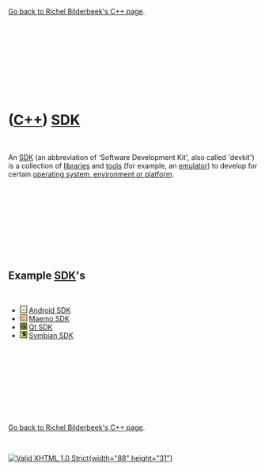 

[Go back to Richel Bilderbeek's C++ page](Cpp.htm).

 

 

 

 

 

([C++](Cpp.htm)) [SDK](CppSdk.htm)
==================================

 

An [SDK](CppSdk.htm) (an abbreviation of 'Software Development Kit',
also called 'devkit') is a collection of [libraries](CppLibrary.htm) and
[tools](Tools.htm) (for example, an [emulator](CppEmulator.htm)) to
develop for certain [operating system, environment or
platform](CppOs.htm).

 

 

 

 

 

Example [SDK](CppSdk.htm)'s
---------------------------

 

-   ![Android](PicAndroid.png) [Android SDK](CppAndroidSdk.htm)
-   ![Maemo](PicMaemo.png) [Maemo SDK](CppMaemoSdk.htm)
-   ![Qt](PicQt.png) [Qt SDK](CppQtSdk.htm)
-   ![Symbian](PicSymbian.png) [Symbian SDK](CppSymbianSdk.htm)

 

 

 

 

 

[Go back to Richel Bilderbeek's C++ page](Cpp.htm).



 

[![Valid XHTML 1.0 Strict](valid-xhtml10.png){width="88"
height="31"}](http://validator.w3.org/check?uri=referer)
